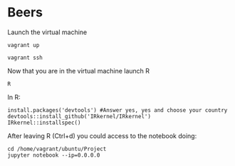 # Beers

Launch the virtual machine
```
vagrant up
```
```
vagrant ssh
```
Now that you are in the virtual machine launch R
```
R  
```
In R:
```
install.packages('devtools') #Answer yes, yes and choose your country  
devtools::install_github('IRkernel/IRkernel')  
IRkernel::installspec()
```
After leaving R (Ctrl+d) you could access to the notebook doing:
```
cd /home/vagrant/ubuntu/Project  
jupyter notebook --ip=0.0.0.0
```

